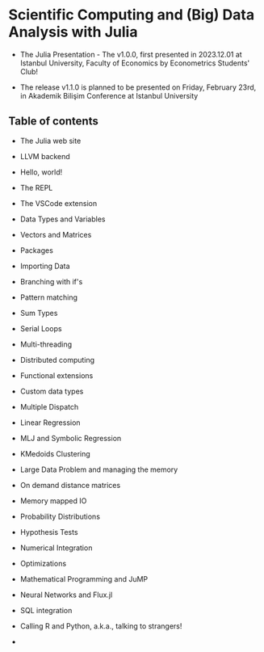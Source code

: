 # Scientific Computing and (Big) Data Analysis with Julia

- The Julia Presentation - The v1.0.0, first presented in 2023.12.01 at Istanbul University, Faculty of Economics by Econometrics Students' Club!

- The release v1.1.0 is planned to be presented on Friday, February 23rd, in Akademik Bilişim Conference at Istanbul University

## Table of contents

- The Julia web site
- LLVM backend
- Hello, world!
- The REPL
- The VSCode extension 
- Data Types and Variables
- Vectors and Matrices
- Packages
- Importing Data
- Branching with if's
- Pattern matching
- Sum Types
- Serial Loops
- Multi-threading
- Distributed computing
- Functional extensions
- Custom data types
- Multiple Dispatch
- Linear Regression 
- MLJ and Symbolic Regression
- KMedoids Clustering
- Large Data Problem and managing the memory
- On demand distance matrices
- Memory mapped IO
- Probability Distributions 
- Hypothesis Tests
- Numerical Integration
- Optimizations
- Mathematical Programming and JuMP
- Neural Networks and Flux.jl
- SQL integration
- Calling R and Python, a.k.a., talking to strangers!


- 

